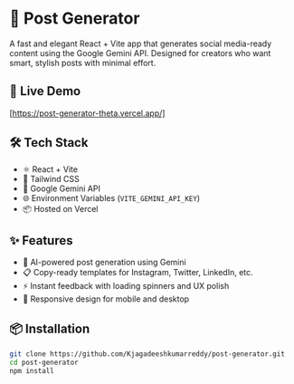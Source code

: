 # 🧠 Post Generator

A fast and elegant React + Vite app that generates social media-ready content using the Google Gemini API. Designed for creators who want smart, stylish posts with minimal effort.

## 🚀 Live Demo
[https://post-generator-theta.vercel.app/]

## 🛠️ Tech Stack

- ⚛️ React + Vite
- 🎨 Tailwind CSS
- 🔐 Google Gemini API
- 🌐 Environment Variables (`VITE_GEMINI_API_KEY`)
- 📦 Hosted on Vercel

## ✨ Features

- 🧠 AI-powered post generation using Gemini
- 📋 Copy-ready templates for Instagram, Twitter, LinkedIn, etc.
- ⚡ Instant feedback with loading spinners and UX polish
- 📱 Responsive design for mobile and desktop

## 📦 Installation

```bash
git clone https://github.com/Kjagadeeshkumarreddy/post-generator.git
cd post-generator
npm install
